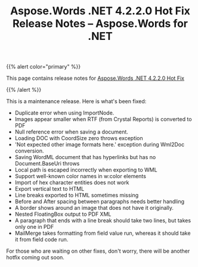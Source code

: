 ﻿---
title: Aspose.Words .NET 4.2.2.0 Hot Fix Release Notes – Aspose.Words for .NET
articleTitle: Aspose.Words .NET 4.2.2.0 Hot Fix Release Notes
linktitle: Aspose.Words .NET 4.2.2.0 Hot Fix Release Notes
description: "Aspose.Words .NET 4.2.2.0 Hot Fix Release Notes – the latest updates and fixes."
type: docs
weight: 230
url: /net/aspose-words-net-4-2-2-0-hot-fix-release-notes/
---

{{% alert color="primary" %}}

This page contains release notes for [Aspose.Words .NET 4.2.2.0 Hot Fix](https://downloads.aspose.com/words/net/new-releases/aspose.words-.net-4.2.2.0-hot-fix/)

{{% /alert %}}

This is a maintenance release. Here is what's been fixed:

- Duplicate error when using ImportNode. 
- Images appear smaller when RTF (from Crystal Reports) is converted to PDF 
- Null reference error when saving a document.
- Loading DOC with CoordSize zero throws exception 
- 'Not expected other image formats here.' exception during Wml2Doc conversion.
- Saving WordML document that has hyperlinks but has no Document.BaseUri throws
- Local path is escaped incorrectly when exporting to WML 
- Support well-known color names in w:color elements 
- Import of hex character entities does not work 
- Export vertical text to HTML 
- Line breaks exported to HTML sometimes missing 
- Before and After spacing between paragraphs needs better handling
- A border shows around an image that does not have it originally. 
- Nested FloatingBox output to PDF XML 
- A paragraph that ends with a line break should take two lines, but takes only one in PDF 
- MailMerge takes formatting from field value run, whereas it should take it from field code run.

For those who are waiting on other fixes, don't worry, there will be another hotfix coming out soon.
